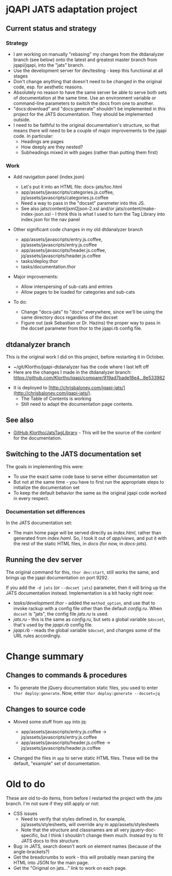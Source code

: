 ﻿# jQAPI JATS adaptation project

## Current status and strategy

### Strategy

- I am working on manually "rebasing" my changes from the dtdanalyzer branch (see below)
  onto the latest and greatest master branch from jqapi/jqapi, into the "jats" branch.
- Use the development server for dev/testing - keep this functional at all stages
- Don't change anything that doesn't need to be changed in the original code, esp. for
  aesthetic reasons.
- Absolutely no reason to have the same server be able to serve both sets of documentation
  at the same time.  Use an environment variable or command-line parameters to switch the
  docs from one to another.
- "docs:download" and "docs:generate" shouldn't be implemented in *this* project for
  the JATS documentation.  They should be implemented outside.
- I need to be faithful to the original documentation's structure, so that means there
  will need to be a couple of major improvements to the jqapi code.  In particular:
    - Headings are pages
    - How deeply are they nested?
    - Subheadings mixed in with pages (rather than putting them first)



### Work

- Add navigation panel (index.json)
    - Let's put it into an HTML file: docs-jats/toc.html
    - app/assets/javascripts/categories.js.coffee,
      jq/assets/javascripts/categories.js.coffee
    - Need a way to pass in the "docset" parameter into this JS.
    - See also jats/content/jxml2json-2.xsl and/or jats/content/make-index-json.xsl -
      I think this is what I used to turn the Tag Library into index.json for the
      nav panel

- Other significant code changes in my old dtdanalyzer branch
    - app/assets/javascripts/entry.js.coffee,
      jq/assets/javascripts/entry.js.coffee
    - app/assets/javascripts/header.js.coffee,
      jq/assets/javascripts/header.js.coffee
    - tasks/deploy.thor
    - tasks/documentation.thor

- Major improvements:
    - Allow interspersing of sub-cats and entries
    - Allow pages to be loaded for categories and sub-cats

- To do:
    - Change "docs-jats" to "docs" everywhere, since we'll
      be using the same directory docs regardless of the docset
    - Figure out (ask Sebastian or Dr. Hazins) the proper way to pass in the
      docset parameter from thor to the jqapi.rb config file.


## dtdanalyzer branch

This is the original work I did on this project, before restarting it in October.

- ~/git/Klortho/jqapi-dtdanalyzer has the code where I last left off
- Here are the changes I made in the dtdanalyzer branch:
  https://github.com/Klortho/jqapi/compare/919ad7bade18e4...8e533982
* It is deployed to [http://chrisbaloney.com/jqapi-jats/](http://chrisbaloney.com/jqapi-jats/).
    * The Table of Contents is working
    * Still need to adapt the documentation page contents.


## See also

* [GitHub Klortho/JatsTagLibrary](https://github.com/Klortho/JatsTagLibrary) -
  This will be the source of the *content* for the documentation.



## Switching to the JATS documentation set

The goals in implementing this were:

* To use the exact same code base to serve either documentation set
* But not at the same time - you have to first run the appropriate steps to
  initialize the documentation set
* To keep the default behavior the same as the original jqapi code worked in
  every respect.

### Documentation set differences

In the JATS documentation set:

* The main home page will be served directly as *index.html*, rather than generated
  from *index.haml*.  So, I took it out of *app/views*, and put it with the rest of
  the static HTML files, in *docs* (for now, in *docs-jats*).

## Running the dev server

The original command for this, `thor dev:start`, still works the same, and brings up
the jqapi documentation on port 9292.

If you add the `-d jats` (or `--docset jats`) parameter, then it will bring up the JATS
documentation instead.  Implementation is a bit hacky right now:

* *tasks/development.thor* - added the `method_option`, and use that to invoke rackup
  with a config file other than the default *config.ru*.  When `docset` is "jats", the
  config file *jats.ru* is used.
* *jats.ru* - this is the same as *config.ru*, but sets a global variable `$docset`,
  that's used by the *jqapi.rb* config file.
* *jqapi.rb* - reads the global variable `$docset`, and changes some of the URL
  rules accordingly.


# Change summary

## Changes to commands & procedures

* To generate the jQuery documentation static files, you used to enter
  `thor deploy:generate`.  Now, enter `thor deploy:generate --docset=jq`


## Changes to source code

* Moved some stuff from `app` into jq:
    * app/assets/javascripts/entry.js.coffee → jq/assets/javascripts/entry.js.coffee
    * app/assets/javascripts/header.js.coffee → jq/assets/javascripts/header.js.coffee

* Changed the files in `app` to serve static HTML files.  These will be the
  default, "example" set of documentation.


# Old to do

These are old to-do items, from before I restarted the project with the *jats* branch.
I'm not sure if they still apply or not:

* CSS issues
    * Need to verify that styles defined in, for example, jq/assets/stylesheets, will
      override any in app/assets/stylesheets
    * Note that the structure and classnames are all very jquery-doc-specific, but I
      think I shouldn't change them much.  Instead try to fit JATS docs to this
      structure.
* Bug:  in JATS, search doesn't work on element names (because of the angle-brackets?)
* Get the breadcrumbs to work - this will probably mean parsing the HTML into JSON for the main
  page.
* Get the "Original on jats..." link to work on each page.

